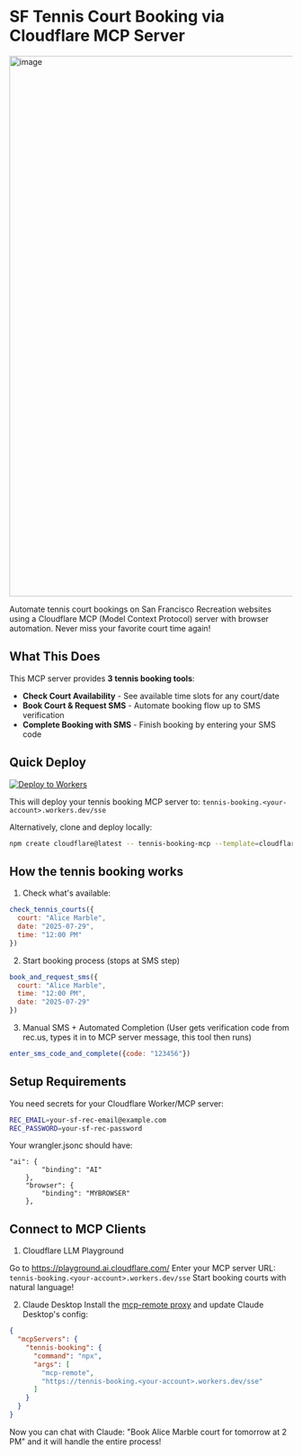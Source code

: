 # SF Tennis Court Booking via Cloudflare MCP Server
<img width="1079" height="960" alt="image" src="https://github.com/user-attachments/assets/bbec40bb-2ac0-475b-ba31-03a6529fba03" />


Automate tennis court bookings on San Francisco Recreation websites using a Cloudflare MCP (Model Context Protocol) server with browser automation. Never miss your favorite court time again!

## What This Does

This MCP server provides **3 tennis booking tools**:

- **Check Court Availability** - See available time slots for any court/date
- **Book Court & Request SMS** - Automate booking flow up to SMS verification  
- **Complete Booking with SMS** - Finish booking by entering your SMS code

## Quick Deploy

[![Deploy to Workers](https://deploy.workers.cloudflare.com/button)](https://deploy.workers.cloudflare.com/?url=https://github.com/cloudflare/ai/tree/main/demos/remote-mcp-authless)

This will deploy your tennis booking MCP server to: `tennis-booking.<your-account>.workers.dev/sse`

Alternatively, clone and deploy locally:
```bash
npm create cloudflare@latest -- tennis-booking-mcp --template=cloudflare/ai/demos/remote-mcp-authless
```

## How the tennis booking works

1. Check what's available:

```javascript
check_tennis_courts({
  court: "Alice Marble", 
  date: "2025-07-29", 
  time: "12:00 PM"
})
```

2. Start booking process (stops at SMS step)

```javascript
book_and_request_sms({
  court: "Alice Marble",
  time: "12:00 PM", 
  date: "2025-07-29"
})
```

3. Manual SMS + Automated Completion (User gets verification code from rec.us, types it in to MCP server message, this tool then runs)
```javascript
enter_sms_code_and_complete({code: "123456"})
```

## Setup Requirements
You need secrets for your Cloudflare Worker/MCP server:
```bash
REC_EMAIL=your-sf-rec-email@example.com
REC_PASSWORD=your-sf-rec-password
```
Your wrangler.jsonc should have: 
```jsonc
"ai": {
		"binding": "AI"
	},
	"browser": {
		"binding": "MYBROWSER"
	},
```

## Connect to MCP Clients
1. Cloudflare LLM Playground

Go to https://playground.ai.cloudflare.com/
Enter your MCP server URL: `tennis-booking.<your-account>.workers.dev/sse`
Start booking courts with natural language!

2. Claude Desktop
Install the [mcp-remote proxy](https://www.npmjs.com/package/mcp-remote) and update Claude Desktop's config:
```json
{
  "mcpServers": {
    "tennis-booking": {
      "command": "npx",
      "args": [
        "mcp-remote", 
        "https://tennis-booking.<your-account>.workers.dev/sse"
      ]
    }
  }
}
```
Now you can chat with Claude: "Book Alice Marble court for tomorrow at 2 PM" and it will handle the entire process!
